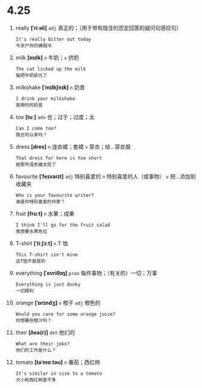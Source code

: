 # 4.25

1. really **[ˈriːəli]** `adj` 真正的；（用于带有隐含的否定回答的疑问句感叹句）

   ```
   It's really bitter out today
   今天户外的确很冷
   ```

2. milk **[mɪlk]** `n` 牛奶；`v` 挤奶

   ```
   The cat licked up the milk
   猫把牛奶舔光了
   ```

3. milkshake **[ˈmɪlkʃeɪk]** `n` 奶昔

   ```
   I drink your milkshake
   我喝你的奶昔
   ```

4. too **[tuː]** `adv` 也；过于；过度；太

   ```
   Can I come too?
   我也可以来吗？
   ```

5. dress **[dres]** `n` 连衣裙；套裙 `v` 穿衣；给...穿衣服

   ```
   That dress for here is too short
   她那件连衣裙太短了
   ```

6. favourite **[ˈfeɪvərɪt]** `adj` 特别喜爱的 `n` 特别喜爱的人（或事物） `v` 把...添加到收藏夹

   ```
   Who is your favourite writer?
   谁是你特别喜爱的作家？
   ```

7. fruit **[fruːt]** `n` 水果；成果

   ```
   I think I'll go for the fruit salad
   我想要水果色拉
   ```

8. T-shirt **[ˈtiːʃɜːt]** `n` T 恤

   ```
   This T-shirt isn't mine
   这T恤不是我的
   ```

9. everything **[ˈevriθɪŋ]** `pron` 每件事物；（有关的）一切；万事

   ```
   Everything is just ducky
   一切顺利
   ```

10. orange **[ˈɒrɪndʒ]** `n` 橙子 `adj` 橙色的

    ```
    Would you care for some orange juice?
    你想要些橙汁吗？
    ```

11. their **[ðeə(r)]** `det` 他们的

    ```
    What are their jobs?
    他们的工作是什么？
    ```

12. tomato **[təˈmɑːtəʊ]** `n` 番茄；西红柿

    ```
    It's similar in size to a tomato
    大小和西红柿差不多
    ```
